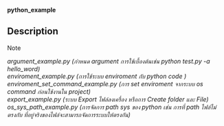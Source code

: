 **python_example**


## Description ##
>[!NOTE] 
>_argument_example.py (กำหนด argument การใช้เบื้องต้นเช่น python test.py -a hello_word)_<br/>
>_enviroment_example.py (การใช้ระบบ enviroment กับ python code )_<br/>
>_enviroment_set_command_example.py (การ set enviroment จากระบบ os command ก่อนใช้งานใน project)_<br/>
>_export_example.py (ระบบ Export ไฟล์ลงเครื่อง หรือการ Create folder และ File)_<br/>
>_os_sys_path_example.py (การจัดการ path sys ของ python เช่น การที่ path ไฟล์ไม่ตรงกับ ที่อยู่จริงของไฟล์จะสามารถจัดการระบบให้ตรงกัน)_<br/>



